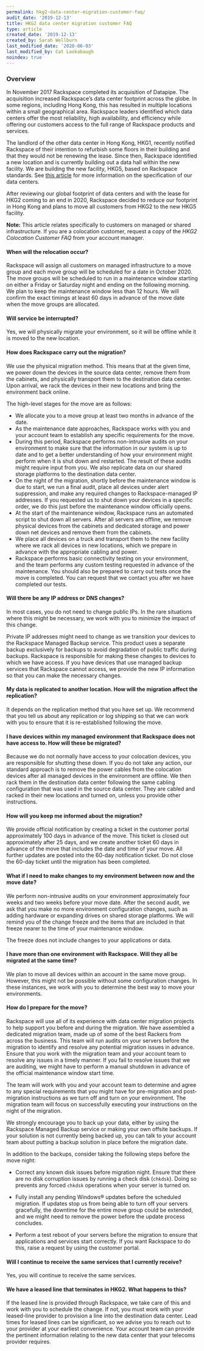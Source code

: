 ```yaml
---
permalink: hkg2-data-center-migration-customer-faq/
audit_date: '2019-12-13'
title: HKG2 data center migration customer FAQ
type: article
created_date: '2019-12-13'
created_by: Sarah Wellburn
last_modified_date: '2020-06-03'
last_modified_by: Cat Lookabaugh
noindex: true
---
```


### Overview

In November 2017 Rackspace completed its acquisition of Datapipe. The
acquisition increased Rackspace’s data center footprint across the globe. In
some regions, including Hong Kong, this has resulted in multiple locations
within a small geographical area. Rackspace leaders identified which data
centers offer the most reliability, high availability, and efficiency while
offering our customers access to the full range of Rackspace products and services.

The landlord of the other data center in Hong Kong, HKG1, recently notified
Rackspace of their intention to refurbish some floors in their building and that
they would not be renewing the lease. Since then, Rackspace identified a new
location and is currently building out a data hall within the new facility. We
are building the new facility, HKG5, based on Rackspace standards. See
[this article](https://www.rackspace.com/about/data-centers) for more
information on the specification of our data centers.

After reviewing our global footprint of data centers and with the lease for
HKG2 coming to an end in 2020, Rackspace decided to reduce our footprint in
Hong Kong and plans to move all customers from HKG2 to the new HKG5 facility.

**Note:** This article relates specifically to customers on managed or shared
infrastructure. If you are a colocation customer, request a copy of the *HKG2
Colocation Customer FAQ* from your account manager.

#### When will the relocation occur?

Rackspace will assign all customers on managed infrastructure to a move group
and each move group will be scheduled for a date in October 2020. The move
groups will be scheduled to run in a maintenance window starting on either a
Friday or Saturday night and ending on the following morning. We plan to keep
the maintenance window less than 12 hours. We will confirm the exact timings
at least 60 days in advance of the move date when the move groups are allocated.

#### Will service be interrupted?

Yes, we will physically migrate your environment, so it will be offline while
it is moved to the new location.

#### How does Rackspace carry out the migration?

We use the physical migration method. This means that at the given time,
we power down the devices in the source data center, remove them from the
cabinets, and physically transport them to the destination data center. Upon
arrival, we rack the devices in their new locations and bring the environment
back online.

The high-level stages for the move are as follows:

-	We allocate you to a move group at least two months in advance of the date.
-	As the maintenance date approaches, Rackspace works with you and your
   account team to establish any specific requirements for the move.
-	During this period, Rackspace performs non-intrusive audits on your
   environment to make sure that the information in our system is up to date
   and to get a better understanding of how your environment might perform when
   it is shut down and restarted. The result of these audits might require input
   from you. We also replicate data on our shared storage platforms to the
   destination data center.
-	On the night of the migration, shortly before the maintenance window is due
   to start, we run a final audit, place all devices under alert suppression,
   and make any required changes to Rackspace-managed IP addresses. If you
   requested us to shut down your devices in a specific order, we do this
   just before the maintenance window officially opens.
-	At the start of the maintenance window, Rackspace runs an automated script
   to shut down all servers. After all servers are offline, we remove physical
   devices from the cabinets and dedicated storage and power down net devices
   and remove them from the cabinets.
-	We place all devices on a truck and transport them to the new facility where
   we rack all devices in new locations, which we prepare in advance with the
   appropriate cabling and power.
-	Rackspace performs basic connectivity testing on your environment, and the
   team performs any custom testing requested in advance of the maintenance.
   You should also be prepared to carry out tests once the move is completed.
   You can request that we contact you after we have completed our tests.

#### Will there be any IP address or DNS changes?

In most cases, you do not need to change public IPs. In the rare situations
where this might be necessary, we work with you to minimize the impact of this
change.

Private IP addresses might need to change as we transition your devices to the
Rackspace Managed Backup service. This product uses a separate backup
exclusively for backups to avoid degradation of public traffic during backups.
Rackspace is responsible for making these changes to devices to which we have
access. If you have devices that use managed backup services that Rackspace
cannot access, we provide the new IP information so that you can make the
necessary changes.

#### My data is replicated to another location. How will the migration affect the replication?

It depends on the replication method that you have set up. We recommend that you
tell us about any replication or log shipping so that we can work with you to
ensure that it is re-established following the move.

#### I have devices within my managed environment that Rackspace does not have access to. How will these be migrated?

Because we do not normally have access to your colocation devices, you are
responsible for shutting these down. If you do not take any action, our standard
approach is to remove the power cables from the colocation devices after all
managed devices in the environment are offline. We then rack them in the
destination data center following the same cabling configuration that was used
in the source data center. They are cabled and racked in their new locations
and turned on, unless you provide other instructions.

#### How will you keep me informed about the migration?

We provide official notification by creating a ticket in the customer portal
approximately 100 days in advance of the move. This ticket is closed out
approximately after 25 days, and we create another ticket 60 days in advance
of the move that includes the date and time of your move. All further updates
are posted into the 60-day notification ticket. Do not close the 60-day ticket
until the migration has been completed.

#### What if I need to make changes to my environment between now and the move date?

We perform non-intrusive audits on your environment approximately four weeks
and two weeks before your move date. After the second audit, we ask that you
make no more environment configuration changes, such as adding hardware or
expanding drives on shared storage platforms. We will remind you of the change
freeze and the items that are included in that freeze nearer to the time of your
maintenance window.

The freeze does not include changes to your applications or data.

#### I have more than one environment with Rackspace. Will they all be migrated at the same time?

We plan to move all devices within an account in the same move group. However,
this might not be possible without some configuration changes. In these
instances, we work with you to determine the best way to move your environments.

#### How do I prepare for the move?

Rackspace will use all of its experience with data center migration projects to
help support you before and during the migration. We have assembled a dedicated
migration team, made up of some of the best Rackers from across the business.
This team will run audits on your servers before the migration to identify and
resolve any potential migration issues in advance. Ensure that you work with the
migration team and your account team to resolve any issues in a timely manner.
If you fail to resolve issues that we are auditing, we might have to perform a
manual shutdown in advance of the official maintenance window start time.

The team will work with you and your account team to determine and agree to any
special requirements that you might have for pre-migration and post-migration
instructions as we turn off and turn on your environment. The migration team
will focus on successfully executing your instructions on the night of the
migration.

We strongly encourage you to back up your data, either by using the
Rackspace Managed Backup service or making your own offsite backups. If your
solution is not currently being backed up, you can talk to your account team
about putting a backup solution in place before the migration date.

In addition to the backups, consider taking the following steps before the move
night:

-   Correct any known disk issues before migration night. Ensure that there
    are no disk corruption issues by running a check disk (`chkdsk`). Doing so
    prevents any forced `chkdsk` operations when your server is turned on.

-   Fully install any pending Windows&reg; updates before the scheduled migration.
    If updates stop us from being able to turn off your servers gracefully,
    the downtime for the entire move group could be extended, and we might need
    to remove the power before the update process concludes.

-   Perform a test reboot of your servers before the migration to ensure that
    applications and services start correctly. If you want Rackspace to do this,
    raise a request by using the customer portal.

#### Will I continue to receive the same services that I currently receive?

Yes, you will continue to receive the same services.

#### We have a leased line that terminates in HKG2. What happens to this?

If the leased line is provided through Rackspace, we take care of this and work
with you to schedule the change. If not, you must work with your leased-line
provider to provision a line into the destination data center. Lead times for
leased lines can be significant, so we advise you to reach out to your provider
at your earliest convenience. Your account team can provide the pertinent
information relating to the new data center that your telecoms provider requires.
